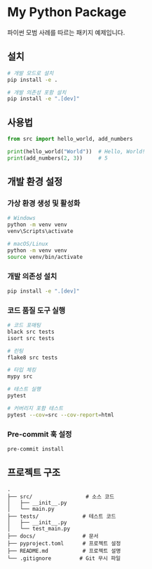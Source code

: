 # My Python Package

파이썬 모범 사례를 따르는 패키지 예제입니다.

## 설치

```bash
# 개발 모드로 설치
pip install -e .

# 개발 의존성 포함 설치
pip install -e ".[dev]"
```

## 사용법

```python
from src import hello_world, add_numbers

print(hello_world("World"))  # Hello, World!
print(add_numbers(2, 3))     # 5
```

## 개발 환경 설정

### 가상 환경 생성 및 활성화

```bash
# Windows
python -m venv venv
venv\Scripts\activate

# macOS/Linux
python -m venv venv
source venv/bin/activate
```

### 개발 의존성 설치

```bash
pip install -e ".[dev]"
```

### 코드 품질 도구 실행

```bash
# 코드 포매팅
black src tests
isort src tests

# 린팅
flake8 src tests

# 타입 체킹
mypy src

# 테스트 실행
pytest

# 커버리지 포함 테스트
pytest --cov=src --cov-report=html
```

### Pre-commit 훅 설정

```bash
pre-commit install
```

## 프로젝트 구조

```
.
├── src/                 # 소스 코드
│   ├── __init__.py
│   └── main.py
├── tests/              # 테스트 코드
│   ├── __init__.py
│   └── test_main.py
├── docs/               # 문서
├── pyproject.toml      # 프로젝트 설정
├── README.md           # 프로젝트 설명
└── .gitignore         # Git 무시 파일
```

